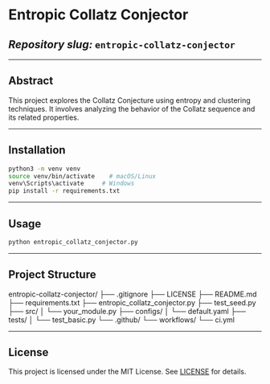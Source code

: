 # Entropic Collatz Conjector

## _Repository slug:_ `entropic-collatz-conjector`

---

## Abstract

This project explores the Collatz Conjecture using entropy and clustering techniques. It involves analyzing the behavior of the Collatz sequence and its related properties.

---

## Installation

```bash
python3 -m venv venv
source venv/bin/activate    # macOS/Linux
venv\Scripts\activate     # Windows
pip install -r requirements.txt
```

---

## Usage

```bash
python entropic_collatz_conjector.py
```

---

## Project Structure

entropic-collatz-conjector/
├── .gitignore
├── LICENSE
├── README.md
├── requirements.txt
├── entropic_collatz_conjector.py
├── test_seed.py
├── src/
│ └── your_module.py
├── configs/
│ └── default.yaml
├── tests/
│ └── test_basic.py
└── .github/
└── workflows/
└── ci.yml

---

## License

This project is licensed under the MIT License. See [LICENSE](LICENSE) for details.
